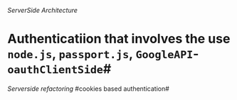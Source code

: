 *ServerSide Architecture*
# Authenticatiion that involves the use `node.js`, `passport.js`, `GoogleAPI`- `oauthClientSide`#
_Serverside refactoring_
#cookies based authentication#